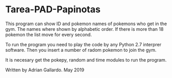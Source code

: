# Tarea-PAD-Papinotas
This program can show ID and pokemon names of pokemons who get in the gym.
The names where shown by alphabetic order. If there is more than 18 pokemon the list move for every second.

To run the program you need to play the code by any Python 2.7 interprer software.
Then you insert a number of radom pokemon to join the gym.

It is necesary get the pokepy, random and time modules to run the program.

Written by Adrian Gallardo.
May 2019
